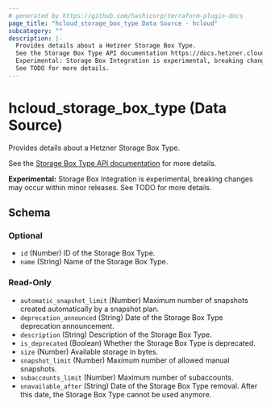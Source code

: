 ```yaml
---
# generated by https://github.com/hashicorp/terraform-plugin-docs
page_title: "hcloud_storage_box_type Data Source - hcloud"
subcategory: ""
description: |-
  Provides details about a Hetzner Storage Box Type.
  See the Storage Box Type API documentation https://docs.hetzner.cloud/reference/hetzner#storage-box-types for more details.
  Experimental: Storage Box Integration is experimental, breaking changes may occur within minor releases.
  See TODO for more details.
---
```


# hcloud_storage_box_type (Data Source)

Provides details about a Hetzner Storage Box Type.

See the [Storage Box Type API documentation](https://docs.hetzner.cloud/reference/hetzner#storage-box-types) for more details.

**Experimental:** Storage Box Integration is experimental, breaking changes may occur within minor releases.
See TODO for more details.



<!-- schema generated by tfplugindocs -->
## Schema

### Optional

- `id` (Number) ID of the Storage Box Type.
- `name` (String) Name of the Storage Box Type.

### Read-Only

- `automatic_snapshot_limit` (Number) Maximum number of snapshots created automatically by a snapshot plan.
- `deprecation_announced` (String) Date of the Storage Box Type deprecation announcement.
- `description` (String) Description of the Storage Box Type.
- `is_deprecated` (Boolean) Whether the Storage Box Type is deprecated.
- `size` (Number) Available storage in bytes.
- `snapshot_limit` (Number) Maximum number of allowed manual snapshots.
- `subaccounts_limit` (Number) Maximum number of subaccounts.
- `unavailable_after` (String) Date of the Storage Box Type removal. After this date, the Storage Box Type cannot be used anymore.
